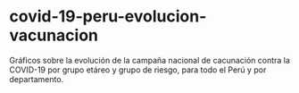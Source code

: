 # covid-19-peru-evolucion-vacunacion
 Gráficos sobre la evolución de la campaña nacional de cacunación contra la COVID-19 por grupo etáreo y grupo de riesgo, para todo el Perú y por departamento.
